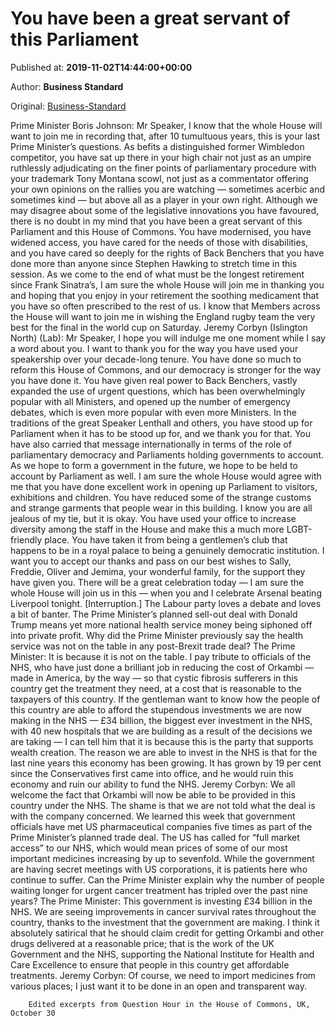 
# You have been a great servant of this Parliament

Published at: **2019-11-02T14:44:00+00:00**

Author: **Business Standard**

Original: [Business-Standard](https://www.business-standard.com/article/international/you-have-been-a-great-servant-of-this-parliament-119110200909_1.html)

Prime Minister Boris Johnson: Mr Speaker, I know that the whole House will want to join me in recording that, after 10 tumultuous years, this is your last Prime Minister’s questions. As befits a distinguished former Wimbledon competitor, you have sat up there in your high chair not just as an umpire ruthlessly adjudicating on the finer points of parliamentary procedure with your trademark Tony Montana scowl, not just as a commentator offering your own opinions on the rallies you are watching — sometimes acerbic and sometimes kind — but above all as a player in your own right.
Although we may disagree about some of the legislative innovations you have favoured, there is no doubt in my mind that you have been a great servant of this Parliament and this House of Commons. You have modernised, you have widened access, you have cared for the needs of those with disabilities, and you have cared so deeply for the rights of Back Benchers that you have done more than anyone since Stephen Hawking to stretch time in this session. As we come to the end of what must be the longest retirement since Frank Sinatra’s, I am sure the whole House will join me in thanking you and hoping that you enjoy in your retirement the soothing medicament that you have so often prescribed to the rest of us.
I know that Members across the House will want to join me in wishing the England rugby team the very best for the final in the world cup on Saturday.
Jeremy Corbyn (Islington North) (Lab): Mr Speaker, I hope you will indulge me one moment while I say a word about you. I want to thank you for the way you have used your speakership over your decade-long tenure. You have done so much to reform this House of Commons, and our democracy is stronger for the way you have done it.
You have given real power to Back Benchers, vastly expanded the use of urgent questions, which has been overwhelmingly popular with all Ministers, and opened up the number of emergency debates, which is even more popular with even more Ministers. In the traditions of the great Speaker Lenthall and others, you have stood up for Parliament when it has to be stood up for, and we thank you for that. You have also carried that message internationally in terms of the role of parliamentary democracy and Parliaments holding governments to account. As we hope to form a government in the future, we hope to be held to account by Parliament as well.
I am sure the whole House would agree with me that you have done excellent work in opening up Parliament to visitors, exhibitions and children. You have reduced some of the strange customs and strange garments that people wear in this building. I know you are all jealous of my tie, but it is okay. You have used your office to increase diversity among the staff in the House and make this a much more LGBT-friendly place. You have taken it from being a gentlemen’s club that happens to be in a royal palace to being a genuinely democratic institution. I want you to accept our thanks and pass on our best wishes to Sally, Freddie, Oliver and Jemima, your wonderful family, for the support they have given you. There will be a great celebration today — I am sure the whole House will join us in this — when you and I celebrate Arsenal beating Liverpool tonight. [Interruption.] The Labour party loves a debate and loves a bit of banter. The Prime Minister’s planned sell-out deal with Donald Trump means yet more national health service money being siphoned off into private profit. Why did the Prime Minister previously say the health service was not on the table in any post-Brexit trade deal?
The Prime Minister: It is because it is not on the table. I pay tribute to officials of the NHS, who have just done a brilliant job in reducing the cost of Orkambi — made in America, by the way — so that cystic fibrosis sufferers in this country get the treatment they need, at a cost that is reasonable to the taxpayers of this country. If the gentleman want to know how the people of this country are able to afford the stupendous investments we are now making in the NHS — £34 billion, the biggest ever investment in the NHS, with 40 new hospitals that we are building as a result of the decisions we are taking — I can tell him that it is because this is the party that supports wealth creation. The reason we are able to invest in the NHS is that for the last nine years this economy has been growing. It has grown by 19 per cent since the Conservatives first came into office, and he would ruin this economy and ruin our ability to fund the NHS.
Jeremy Corbyn: We all welcome the fact that Orkambi will now be able to be provided in this country under the NHS. The shame is that we are not told what the deal is with the company concerned. We learned this week that government officials have met US pharmaceutical companies five times as part of the Prime Minister’s planned trade deal. The US has called for “full market access” to our NHS, which would mean prices of some of our most important medicines increasing by up to sevenfold. While the government are having secret meetings with US corporations, it is patients here who continue to suffer. Can the Prime Minister explain why the number of people waiting longer for urgent cancer treatment has tripled over the past nine years?
The Prime Minister: This government is investing £34 billion in the NHS. We are seeing improvements in cancer survival rates throughout the country, thanks to the investment that the government are making. I think it absolutely satirical that he should claim credit for getting Orkambi and other drugs delivered at a reasonable price; that is the work of the UK Government and the NHS, supporting the National Institute for Health and Care Excellence to ensure that people in this country get affordable treatments.
Jeremy Corbyn: Of course, we need to import medicines from various places; I just want it to be done in an open and transparent way.

        Edited excerpts from Question Hour in the House of Commons, UK, October 30
      
